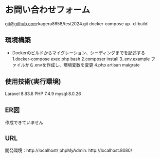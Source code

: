 # お問い合わせフォーム
git@github.com:kageru8658/test2024.git
docker-compose up -d-build

## 環境構築
- Dockerのビルドからマイグレーション、シーディングまでを記述する
1.docker-compose exec php bash
2.composer install
3..env.example ファイルから.envを作成し、環境変数を変更
4.php artisan maigrate
## 使用技術(実行環境)
Laravel 8.83.8
PHP 7.4.9
mysql:8.0.26
## ER図
作成できていません

## URL
開発環境：http://localhost/
phpMyAdmin: http://localhost:8080/
